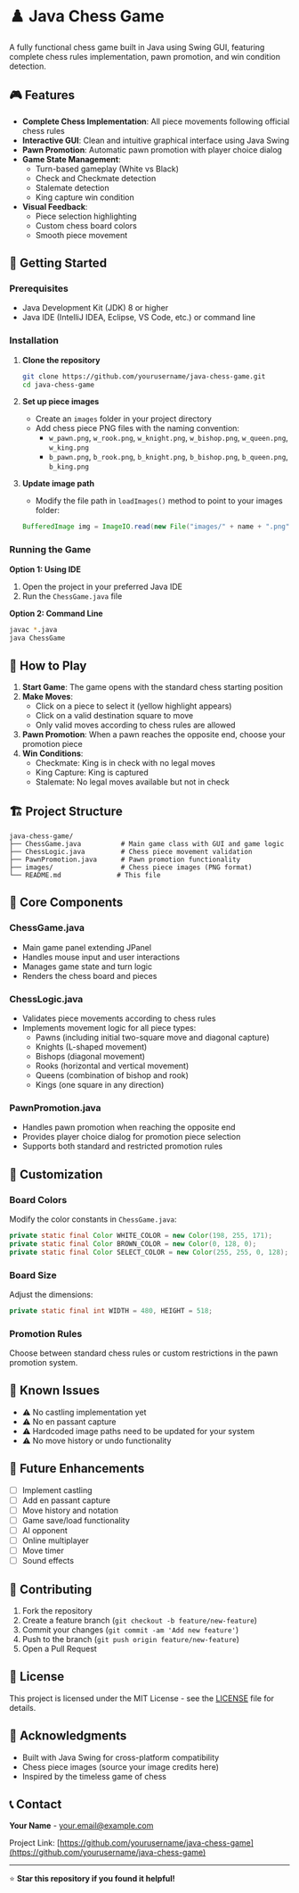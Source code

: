 # ♟️ Java Chess Game

A fully functional chess game built in Java using Swing GUI, featuring complete chess rules implementation, pawn promotion, and win condition detection.


## 🎮 Features

- **Complete Chess Implementation**: All piece movements following official chess rules
- **Interactive GUI**: Clean and intuitive graphical interface using Java Swing
- **Pawn Promotion**: Automatic pawn promotion with player choice dialog
- **Game State Management**: 
  - Turn-based gameplay (White vs Black)
  - Check and Checkmate detection
  - Stalemate detection
  - King capture win condition
- **Visual Feedback**: 
  - Piece selection highlighting
  - Custom chess board colors
  - Smooth piece movement

## 🚀 Getting Started

### Prerequisites

- Java Development Kit (JDK) 8 or higher
- Java IDE (IntelliJ IDEA, Eclipse, VS Code, etc.) or command line

### Installation

1. **Clone the repository**
   ```bash
   git clone https://github.com/yourusername/java-chess-game.git
   cd java-chess-game
   ```

2. **Set up piece images**
   - Create an `images` folder in your project directory
   - Add chess piece PNG files with the naming convention:
     - `w_pawn.png`, `w_rook.png`, `w_knight.png`, `w_bishop.png`, `w_queen.png`, `w_king.png`
     - `b_pawn.png`, `b_rook.png`, `b_knight.png`, `b_bishop.png`, `b_queen.png`, `b_king.png`

3. **Update image path**
   - Modify the file path in `loadImages()` method to point to your images folder:
   ```java
   BufferedImage img = ImageIO.read(new File("images/" + name + ".png"));
   ```

### Running the Game

**Option 1: Using IDE**
1. Open the project in your preferred Java IDE
2. Run the `ChessGame.java` file

**Option 2: Command Line**
```bash
javac *.java
java ChessGame
```

## 🎯 How to Play

1. **Start Game**: The game opens with the standard chess starting position
2. **Make Moves**: 
   - Click on a piece to select it (yellow highlight appears)
   - Click on a valid destination square to move
   - Only valid moves according to chess rules are allowed
3. **Pawn Promotion**: When a pawn reaches the opposite end, choose your promotion piece
4. **Win Conditions**: 
   - Checkmate: King is in check with no legal moves
   - King Capture: King is captured
   - Stalemate: No legal moves available but not in check

## 🏗️ Project Structure

```
java-chess-game/
├── ChessGame.java          # Main game class with GUI and game logic
├── ChessLogic.java         # Chess piece movement validation
├── PawnPromotion.java      # Pawn promotion functionality
├── images/                 # Chess piece images (PNG format)
└── README.md              # This file
```

## 🧩 Core Components

### ChessGame.java
- Main game panel extending JPanel
- Handles mouse input and user interactions
- Manages game state and turn logic
- Renders the chess board and pieces

### ChessLogic.java
- Validates piece movements according to chess rules
- Implements movement logic for all piece types:
  - Pawns (including initial two-square move and diagonal capture)
  - Knights (L-shaped movement)
  - Bishops (diagonal movement)
  - Rooks (horizontal and vertical movement)
  - Queens (combination of bishop and rook)
  - Kings (one square in any direction)

### PawnPromotion.java
- Handles pawn promotion when reaching the opposite end
- Provides player choice dialog for promotion piece selection
- Supports both standard and restricted promotion rules

## 🎨 Customization

### Board Colors
Modify the color constants in `ChessGame.java`:
```java
private static final Color WHITE_COLOR = new Color(198, 255, 171);
private static final Color BROWN_COLOR = new Color(0, 128, 0);
private static final Color SELECT_COLOR = new Color(255, 255, 0, 128);
```

### Board Size
Adjust the dimensions:
```java
private static final int WIDTH = 480, HEIGHT = 518;
```

### Promotion Rules
Choose between standard chess rules or custom restrictions in the pawn promotion system.

## 🐛 Known Issues

- ⚠️ No castling implementation yet
- ⚠️ No en passant capture
- ⚠️ Hardcoded image paths need to be updated for your system
- ⚠️ No move history or undo functionality

## 🔮 Future Enhancements

- [ ] Implement castling
- [ ] Add en passant capture
- [ ] Move history and notation
- [ ] Game save/load functionality
- [ ] AI opponent
- [ ] Online multiplayer
- [ ] Move timer
- [ ] Sound effects

## 🤝 Contributing

1. Fork the repository
2. Create a feature branch (`git checkout -b feature/new-feature`)
3. Commit your changes (`git commit -am 'Add new feature'`)
4. Push to the branch (`git push origin feature/new-feature`)
5. Open a Pull Request

## 📜 License

This project is licensed under the MIT License - see the [LICENSE](LICENSE) file for details.

## 🙏 Acknowledgments

- Built with Java Swing for cross-platform compatibility
- Chess piece images (source your image credits here)
- Inspired by the timeless game of chess

## 📞 Contact

**Your Name** - your.email@example.com

Project Link: [https://github.com/yourusername/java-chess-game](https://github.com/yourusername/java-chess-game)

---

⭐ **Star this repository if you found it helpful!**
